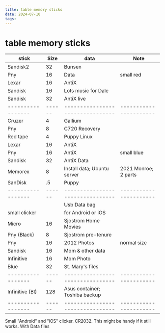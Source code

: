 ```yaml
---
title: table memory sticks
date: 2024-07-10
tags: 
---
```

# table memory sticks
| stick           | Size | data                           | Note                 |
|-----------------|------|--------------------------------|----------------------|
| Sandisk2        | 32   | Bunsen                         |                      |
| Pny             | 16   | Data                           | small red            |
| Lexar           | 16   | AntiX                          |                      |
| Sandisk         | 16   | Lots music for Dale            |                      |
| Sandisk         | 32   | AntiX live                     |                      |
|-----------------|------|--------------------------------|----------------------|
| Cruzer          | 4    | Gallium                        |                      |
| Pny             | 8    | C720 Recovery                  |                      |
| Red tape        | 4    | Puppy Linux                    |                      |
| Lexar           | 16   | AntiX                          |                      |
| Pny             | 16   | AntiX                          | small blue           |
| Sandisk         | 32   | AntiX Data                     |                      |
| Memorex         | 8    | Install data; Ubuntu server    | 2021 Monroe; 2 parts |
| SanDisk         | .5   | Puppy                          |                      |
|-----------------|------|--------------------------------|----------------------|
|                 |      | Usb Data bag                   |                      |
| small clicker   |      | for Android or iOS             |                      |
| Micro           | 16   | Sjostrom Home Movies           |                      |
| Pny (Black)     | 8    | Sjostrom pre-tenure            |                      |
| Pny             | 16   | 2012 Photos                    | normal size          |
| Sandisk         | 16   | Mom & other data               |                      |
| Infinitive      | 16   | Mom Photo                      |                      |
| Blue            | 32   | St. Mary's files               |                      |
|-----------------|------|--------------------------------|----------------------|
| Infinitive (Bl) | 128  | Asus container; Toshiba backup |                      |
|-----------------|------|--------------------------------|----------------------|

Small "Android" and "iOS" clicker. CR2032. This might be handy if it still works. With Data files
